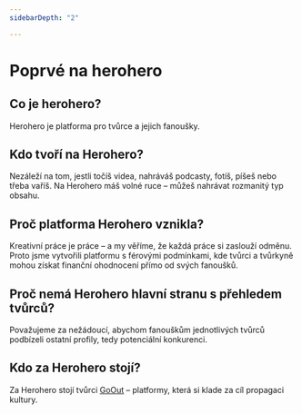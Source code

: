 ```yaml
---
sidebarDepth: "2"

---
```

# Poprvé na herohero

## Co je herohero?

Herohero je platforma pro tvůrce a jejich fanoušky.

## Kdo tvoří na Herohero?

Nezáleží na tom, jestli točíš videa, nahráváš podcasty, fotíš, píšeš nebo třeba vaříš. Na Herohero máš volné ruce – můžeš nahrávat rozmanitý typ obsahu.

## Proč platforma Herohero vznikla?

Kreativní práce je práce – a my věříme, že každá práce si zaslouží odměnu. Proto jsme vytvořili platformu s férovými podmínkami, kde tvůrci a tvůrkyně mohou získat finanční ohodnocení přímo od svých fanoušků.

## Proč nemá Herohero hlavní stranu s přehledem tvůrců?

Považujeme za nežádoucí, abychom fanouškům jednotlivých tvůrců podbízeli ostatní profily, tedy potenciální konkurenci.

## Kdo za Herohero stojí?

Za Herohero stojí tvůrci [GoOut](https://goout.net/cs/) – platformy, která si klade za cíl propagaci kultury.